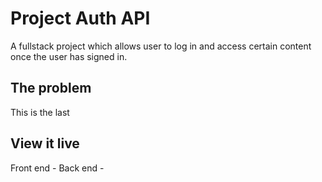 # Project Auth API

A fullstack project which allows user to log in and access certain content once the user has signed in.

## The problem

This is the last

## View it live

Front end -
Back end -

